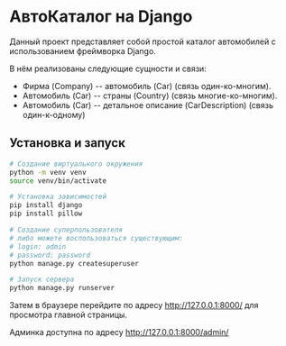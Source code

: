 # АвтоКаталог на Django

 Данный проект представляет собой простой каталог автомобилей с использованием фреймворка Django.

В нём реализованы следующие сущности и связи:

- Фирма (Company) -- автомобиль (Car) (связь один-ко-многим).
- Автомобиль (Car) -- страны (Country) (связь многие-ко-многим).
- Автомобиль (Car) -- детальное описание (CarDescription) (связь один-к-одному)

## Установка и запуск

``` bash
# Создание виртуального окружения
python -m venv venv
source venv/bin/activate

# Установка зависимостей
pip install django
pip install pillow

# Создание суперпользователя
# либо можете воспользоваться существующим:
# login: admin
# password: password
python manage.py createsuperuser

# Запуск сервера
python manage.py runserver
```

Затем в браузере перейдите по адресу http://127.0.0.1:8000/ для просмотра главной страницы.

Админка доступна по адресу http://127.0.0.1:8000/admin/